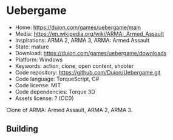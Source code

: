 # Uebergame

- Home: https://duion.com/games/uebergame/main
- Media: https://en.wikipedia.org/wiki/ARMA:_Armed_Assault
- Inspirations: ARMA 2, ARMA 3, ARMA: Armed Assault
- State: mature
- Download: https://duion.com/games/uebergame/downloads
- Platform: Windows
- Keywords: action, clone, open content, shooter
- Code repository: https://github.com/Duion/Uebergame.git
- Code language: TorqueScript, C#
- Code license: MIT
- Code dependencies: Torque 3D
- Assets license: ? (CC0)

Clone of ARMA: Armed Assault, ARMA 2, ARMA 3.

## Building

